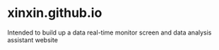 # xinxin.github.io

 Intended to build up a data real-time monitor screen  and data analysis assistant website
